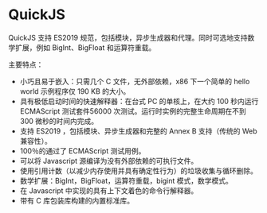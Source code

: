 # QuickJS

QuickJS 支持 ES2019 规范，包括模块，异步生成器和代理。同时可选地支持数学扩展，例如 BigInt、BigFloat 和运算符重载。

主要特点：

- 小巧且易于嵌入：只需几个 C 文件，无外部依赖，x86 下一个简单的 hello world 示例程序仅 190 KB 的大小。
- 具有极低启动时间的快速解释器：在台式 PC 的单核上，在大约 100 秒内运行 ECMAScript 测试套件56000 次测试。运行时实例的完整生命周期在不到 300 微秒的时间内完成。
- 支持 ES2019 ，包括模块、异步生成器和完整的 Annex B 支持（传统的 Web 兼容性）。
- 100％的通过了 ECMAScript 测试用例。
- 可以将 Javascript 源编译为没有外部依赖的可执行文件。
- 使用引用计数（以减少内存使用并具有确定性行为）的垃圾收集与循环删除。
- 数学扩展：BigInt，BigFloat，运算符重载，bigint 模式，数学模式。
- 在 Javascript 中实现的具有上下文着色的命令行解释器。
- 带有 C 库包装库构建的内置标准库。